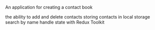 An application for creating a contact book

the ability to add and delete contacts
storing contacts in local storage
search by name
handle state with Redux Toolkit
